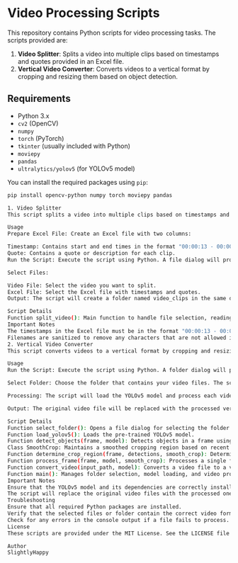 # Video Processing Scripts

This repository contains Python scripts for video processing tasks. The scripts provided are:

1. **Video Splitter**: Splits a video into multiple clips based on timestamps and quotes provided in an Excel file.
2. **Vertical Video Converter**: Converts videos to a vertical format by cropping and resizing them based on object detection.

## Requirements

- Python 3.x
- `cv2` (OpenCV)
- `numpy`
- `torch` (PyTorch)
- `tkinter` (usually included with Python)
- `moviepy`
- `pandas`
- `ultralytics/yolov5` (for YOLOv5 model)

You can install the required packages using `pip`:

```bash
pip install opencv-python numpy torch moviepy pandas

1. Video Splitter
This script splits a video into multiple clips based on timestamps and quotes provided in an Excel file. Each clip is saved with a filename based on the corresponding quote.

Usage
Prepare Excel File: Create an Excel file with two columns:

Timestamp: Contains start and end times in the format "00:00:13 - 00:00:21".
Quote: Contains a quote or description for each clip.
Run the Script: Execute the script using Python. A file dialog will prompt you to select the video file and the Excel file.

Select Files:

Video File: Select the video you want to split.
Excel File: Select the Excel file with timestamps and quotes.
Output: The script will create a folder named video_clips in the same directory as the input video. Each clip will be saved with a filename based on the corresponding quote.

Script Details
Function split_video(): Main function to handle file selection, reading timestamps and quotes, and splitting the video.
Important Notes
The timestamps in the Excel file must be in the format "00:00:13 - 00:00:21".
Filenames are sanitized to remove any characters that are not allowed in filenames.
2. Vertical Video Converter
This script converts videos to a vertical format by cropping and resizing them. It uses the YOLOv5 object detection model to focus on detected objects.

Usage
Run the Script: Execute the script using Python. A folder dialog will prompt you to select the folder containing the videos to process.

Select Folder: Choose the folder that contains your video files. The script supports .mp4, .avi, and .mov formats.

Processing: The script will load the YOLOv5 model and process each video in the selected folder. It crops the video to a vertical format (9:16 aspect ratio), focusing on detected objects, and resizes the cropped video to 1080x1920 pixels.

Output: The original video file will be replaced with the processed vertical video.

Script Details
Function select_folder(): Opens a file dialog for selecting the folder containing videos.
Function load_yolov5(): Loads the pre-trained YOLOv5 model.
Function detect_objects(frame, model): Detects objects in a frame using YOLOv5.
Class SmoothCrop: Maintains a smoothed cropping region based on recent frames.
Function determine_crop_region(frame, detections, smooth_crop): Determines the cropping region based on detected objects and smooths it using the SmoothCrop class.
Function process_frame(frame, model, smooth_crop): Processes a single frame by cropping and resizing it.
Function convert_video(input_path, model): Converts a video file to a vertical format and replaces the original file.
Function main(): Manages folder selection, model loading, and video processing.
Important Notes
Ensure that the YOLOv5 model and its dependencies are correctly installed.
The script will replace the original video files with the processed ones. Make sure to back up any important videos before running the script.
Troubleshooting
Ensure that all required Python packages are installed.
Verify that the selected files or folder contain the correct video formats and data.
Check for any errors in the console output if a file fails to process.
License
These scripts are provided under the MIT License. See the LICENSE file for more details.

Author
SlightlyHappy
